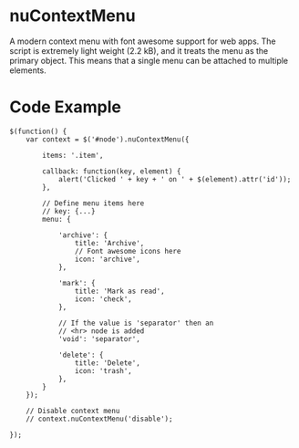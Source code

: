 # nuContextMenu
A modern context menu with font awesome support for web apps. 
The script is extremely light weight (2.2 kB), and it treats the menu as the primary object.
This means that a single menu can be attached to multiple elements.


# Code Example
```
$(function() {
    var context = $('#node').nuContextMenu({

        items: '.item',

        callback: function(key, element) {
            alert('Clicked ' + key + ' on ' + $(element).attr('id'));
        },
        
        // Define menu items here
        // key: {...}
        menu: {

            'archive': {
                title: 'Archive',
                // Font awesome icons here
                icon: 'archive',
            },

            'mark': {
                title: 'Mark as read',
                icon: 'check',
            },

            // If the value is 'separator' then an 
            // <hr> node is added
            'void': 'separator',

            'delete': {
                title: 'Delete',
                icon: 'trash',
            },
        }
    });
    
    // Disable context menu
    // context.nuContextMenu('disable');

});
```






